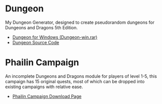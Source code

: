 Dungeon
===

My Dungeon Generator, designed to create pseudorandom dungeons for Dungeons and Dragons 5th Edition.

* [Dungeon for Windows (Dungeon-win.rar)](dl/Dungeon-win.rar)
* [Dungeon Source Code](https://github.com/Ratstail91/Dungeon)

Phailin Campaign
===

An incomplete Dungeons and Dragons module for players of level 1-5, this campaign has 15 original quests, most of which can be dropped into existing campaigns with relative ease.

* [Phailin Campaign Download Page](http://www.dmsguild.com/product/193461/Phailin-Campaign)


